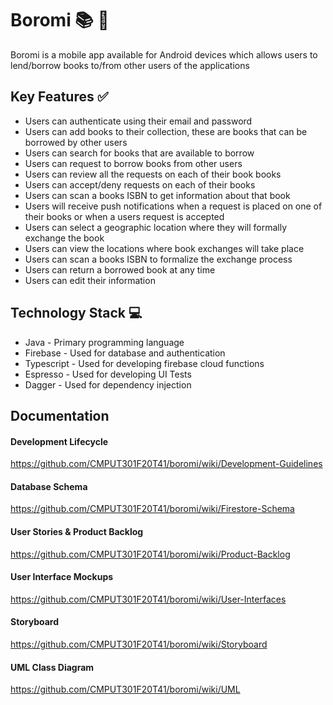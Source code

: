 # Boromi 📚 🔁
Boromi is a mobile app available for Android devices which allows users to lend/borrow books to/from other users of the applications

## Key Features ✅
* Users can authenticate using their email and password
* Users can add books to their collection, these are books that can be borrowed by other users
* Users can search for books that are available to borrow
* Users can request to borrow books from other users
* Users can review all the requests on each of their book books
* Users can accept/deny requests on each of their books
* Users can scan a books ISBN to get information about that book
* Users will receive push notifications when a request is placed on one of their books or when a users request is accepted
* Users can select a geographic location where they will formally exchange the book
* Users can view the locations where book exchanges will take place
* Users can scan a books ISBN to formalize the exchange process
* Users can return a borrowed book at any time
* Users can edit their information

## Technology Stack 💻
* Java - Primary programming language
* Firebase - Used for database and authentication
* Typescript - Used for developing firebase cloud functions
* Espresso - Used for developing UI Tests
* Dagger - Used for dependency injection

## Documentation
#### Development Lifecycle
https://github.com/CMPUT301F20T41/boromi/wiki/Development-Guidelines

#### Database Schema
https://github.com/CMPUT301F20T41/boromi/wiki/Firestore-Schema

#### User Stories & Product Backlog
https://github.com/CMPUT301F20T41/boromi/wiki/Product-Backlog

#### User Interface Mockups
https://github.com/CMPUT301F20T41/boromi/wiki/User-Interfaces

#### Storyboard
https://github.com/CMPUT301F20T41/boromi/wiki/Storyboard

#### UML Class Diagram
https://github.com/CMPUT301F20T41/boromi/wiki/UML
